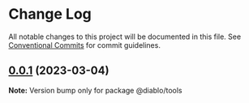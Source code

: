 # Change Log

All notable changes to this project will be documented in this file.
See [Conventional Commits](https://conventionalcommits.org) for commit guidelines.

## [0.0.1](https://github.com/samurais-app/diablo/compare/v0.0.0...v0.0.1) (2023-03-04)

**Note:** Version bump only for package @diablo/tools
